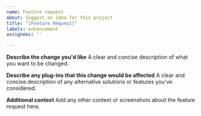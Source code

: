 ```yaml
---
name: Feature request
about: Suggest an idea for this project
title: "[Feature Request]"
labels: enhancement
assignees: ''

---
```


**Describe the change you'd like**
A clear and concise description of what you want to be changed.

**Describe any plug-ins that this change would be affected**
A clear and concise description of any alternative solutions or features you've considered.

**Additional context**
Add any other context or screenshots about the feature request here.

